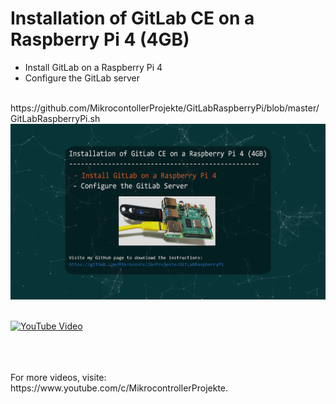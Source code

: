 # Installation of GitLab CE on a Raspberry Pi 4 (4GB)
- Install GitLab on a Raspberry Pi 4
- Configure the GitLab server
<br>
https://github.com/MikrocontollerProjekte/GitLabRaspberryPi/blob/master/GitLabRaspberryPi.sh
<br>
<img src="images/part1.png" width="900">

<br>
<br>

[![YouTube Video](http://img.youtube.com/vi/GbHgK9mSDfk/0.jpg)](http://www.youtube.com/watch?v=GbHgK9mSDfk "STM32 Air Quality Sensor SGP30")


<br>
<br>
<br>
For more videos, visite: https://www.youtube.com/c/MikrocontrollerProjekte.
